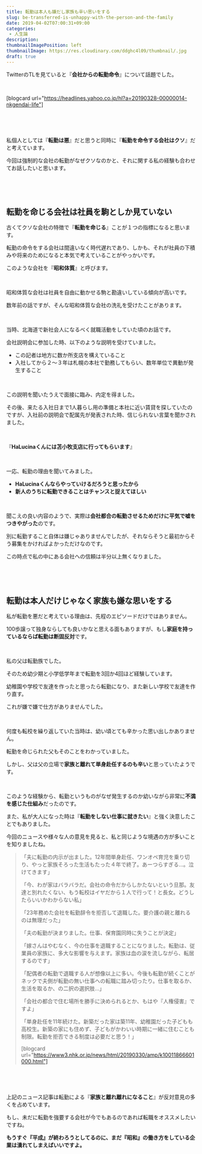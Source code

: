 ```yaml
---
title: 転勤は本人も嫌だし家族も辛い思いをする
slug: be-transferred-is-unhappy-with-the-person-and-the-family
date: 2019-04-02T07:00:31+09:00
categories: 
 - 人生論
description: 
thumbnailImagePosition: left
thumbnailImage: https://res.cloudinary.com/ddghc4l09/thumbnail/.jpg
draft: true
---
```


<!--more-->

TwitterのTLを見ていると『<strong>会社からの転勤命令</strong>』について話題でした。

&nbsp;

[blogcard url="https://headlines.yahoo.co.jp/hl?a=20190328-00000014-nkgendai-life"]

&nbsp;

&nbsp;

私個人としては『<strong>転勤は悪</strong>』だと思うと同時に『<strong>転勤を命令する会社はクソ</strong>』だと考えています。

今回は強制的な会社の転勤がなぜクソなのかと、それに関する私の経験も合わせてお話したいと思います。

&nbsp;

&nbsp;
<h2>転勤を命じる会社は社員を駒としか見ていない</h2>
古くてクソな会社の特徴で『<strong>転勤を命じる</strong>』ことが１つの指標になると思います。

転勤の命令をする会社は間違いなく時代遅れであり、しかも、それが社員の下積みや将来のためになると本気で考えていることがやっかいです。

このような会社を『<strong>昭和体質</strong>』と呼びます。

&nbsp;

昭和体質な会社は社員を自由に動かせる駒と勘違いしている傾向が高いです。

数年前の話ですが、そんな昭和体質な会社の洗礼を受けたことがあります。

&nbsp;

当時、北海道で新社会人になるべく就職活動をしていた頃のお話です。

会社説明会に参加した時、以下のような説明を受けていました。
<ul>
 	<li>この記者は地方に数か所支店を構えていること</li>
 	<li>入社してから２～３年は札幌の本社で勤務してもらい、数年単位で異動が発生すること</li>
</ul>
&nbsp;

この説明を聞いたうえで面接に臨み、内定を得ました。

その後、来たる入社日まで1人暮らし用の準備と本社に近い賃貸を探していたのですが、入社前の説明会で配属先が発表された時、信じられない言葉を聞かされました。

&nbsp;

『<strong>HaLucinaくんには苫小牧支店に行ってもらいます</strong>』

&nbsp;

一応、転勤の理由を聞いてみました。
<ul>
 	<li><strong>HaLucinaくんならやっていけるだろうと思ったから</strong></li>
 	<li><strong>新人のうちに転勤できることはチャンスと捉えてほしい</strong></li>
</ul>
&nbsp;

聞こえの良い内容のようで、実際は<strong>会社都合の転勤させるためだけに平気で嘘をつきやがった</strong>のです。

別に転勤すること自体は嫌じゃありませんでしたが、それならそうと最初からそう募集をかければよかっただけなのです。

この時点で私の中にある会社への信頼は半分以上無くなりました。

&nbsp;

&nbsp;
<h2>転勤は本人だけじゃなく家族も嫌な思いをする</h2>
私が転勤を悪だと考えている理由は、先程のエピソードだけではありません。

100歩譲って独身ならしても良いかなと思える面もありますが、もし<strong>家庭を持っているならば転勤は断固反対</strong>です。

&nbsp;

私の父は転勤族でした。

そのため幼少期と小学低学年まで転勤を3回か4回ほど経験しています。

幼稚園や学校で友達を作ったと思ったら転勤になり、また新しい学校で友達を作り直す。

これが嫌で嫌で仕方がありませんでした。

&nbsp;

何度も転校を繰り返していた当時は、幼い頃とても辛かった思い出しかありません。

転勤を命じられた父もそのことをわかっていました。

しかし、父は父の立場で<strong>家族と離れて単身赴任するのも辛い</strong>と思っていたようです。

&nbsp;

このような経験から、転勤というものがなぜ発生するのか幼いながら非常に<strong>不満を感じた仕組み</strong>だったのです。

また、私が大人になった時は『<strong>転勤をしない仕事に就きたい</strong>』と強く決意したことでもありました。

今回のニュースや様々な人の意見を見ると、私と同じような境遇の方が多いことを知りましたね。
<blockquote>「夫に転勤の内示が出ました。12年間単身赴任、ワンオペ育児を乗り切り、やっと家族そろった生活もたった４年で終了。あーつらすぎる…。泣けてきます」

「今、わが家はバラバラだ。会社の命令だからしかたないという旦那。友達と別れたくない、もう転校はイヤだから１人で行って！と長女。どうしたらいいかわからない私」

「23年務めた会社を転勤辞令を拒否して退職した。要介護の親と離れるのは無理だった」

「夫の転勤が決まりました。仕事、保育園同時に失うことが決定」

「嫁さんはやむなく、今の仕事を退職することになりました。転勤は、従業員の家族に、多大な影響を与えます。家族は血の涙を流しながら、転居するのです」

「配偶者の転勤で退職する人が想像以上に多い。今後も転勤が続くことがネックで夫側が転勤の無い仕事への転職に踏み切ったり。仕事を取るか、生活を取るか、の二択の選択肢…」

「会社の都合で住む場所を勝手に決められるとか、もはや『人権侵害』ですよ」

「単身赴任を11年続けた。新築だった家は築11年、幼稚園だった子どもも高校生。新築の家にも住めず、子どもがかわいい時期に一緒に住むことも制限。転勤を拒否できる制度は必要だと思う！」

[blogcard url="https://www3.nhk.or.jp/news/html/20190330/amp/k10011866601000.html"]</blockquote>
&nbsp;

&nbsp;

上記のニュース記事は転勤による『<strong>家族と離れ離れになること</strong>』が反対意見の多くを占めています。

もし、未だに転勤を強要する会社が今でもあるのであれば転職をオススメしたいですね。

<strong>もうすぐ『平成』が終わろうとしてるのに、まだ『昭和』の働き方をしている企業は潰れてしまえばいいですよ。</strong>
